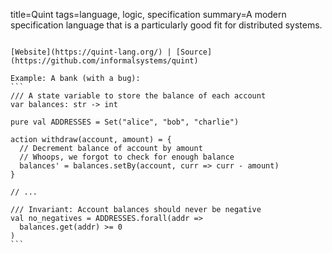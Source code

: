 title=Quint
tags=language, logic, specification
summary=A modern specification language that is a particularly good fit for distributed systems.
~~~~~~

[Website](https://quint-lang.org/) | [Source](https://github.com/informalsystems/quint)

Example: A bank (with a bug):
```
/// A state variable to store the balance of each account
var balances: str -> int
 
pure val ADDRESSES = Set("alice", "bob", "charlie")
 
action withdraw(account, amount) = {
  // Decrement balance of account by amount
  // Whoops, we forgot to check for enough balance
  balances' = balances.setBy(account, curr => curr - amount)
}
 
// ...
 
/// Invariant: Account balances should never be negative
val no_negatives = ADDRESSES.forall(addr =>
  balances.get(addr) >= 0
)
```


